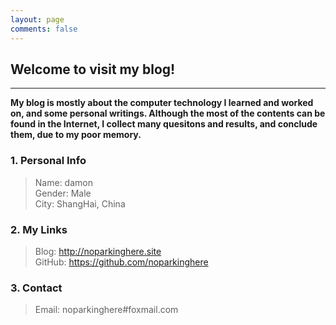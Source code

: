 ```yaml
---
layout: page
comments: false
---
```


## Welcome to visit my blog!

***

**My blog is mostly about the computer technology I learned and worked on, and some personal writings. Although the most of the contents can be found in the Internet, I collect many quesitons and results, and conclude them, due to my poor memory.**

### 1. Personal Info

> Name: damon  
> Gender: Male  
> City: ShangHai, China  


### 2. My Links

> Blog: <http://noparkinghere.site>  
> GitHub: <https://github.com/noparkinghere>  


### 3. Contact

> Email: noparkinghere#foxmail.com
